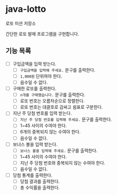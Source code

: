 # java-lotto

로또 미션 저장소

간단한 로또 발매 프로그램을 구현합니다.

## 기능 목록

- [ ] 구입금액을 입력 받는다.
  - [ ] `구입금액을 입력해 주세요.` 문구를 출력한다.
  - [ ] `1,000원` 단위여야 한다.
  - [ ] 음수일 수 없다.
- [ ] 구매한 로또를 출력한다.
  - [ ] `n개를 구매했습니다.` 문구를 출력한다.
  - [ ] 로또 번호는 오름차순으로 정렬한다.
  - [ ] 로또 번호는 대괄호로 감싸고 쉼표로 구분한다.
- [ ] 지난 주 당첨 번호를 입력 받는다.
  - [ ] `지난 주 당첨 번호를 입력해 주세요.` 문구를 출력한다.
  - [ ] 1~45 사이의 수여야 한다.
  - [ ] 6개의 중복되지 않는 수여야 한다. 
  - [ ] 음수일 수 없다.
- [ ] 보너스 볼을 입력 받는다.
  - [ ] `보너스 볼을 입력해 주세요.` 문구를 출력한다.
  - [ ] 1~45 사이의 수여야 한다.
  - [ ] 지난 주 당첨 번호와 중복되지 않는 수여야 한다.
  - [ ] 음수일 수 없다.
- [ ] 당첨 통계를 출력한다.
  - [ ] 당첨 결과를 출력한다.
  - [ ] 총 수익률을 출력한다.